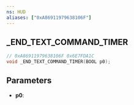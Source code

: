 ```yaml
---
ns: HUD
aliases: ["0xA86911979638106F"]
---
```

## _END_TEXT_COMMAND_TIMER

```c
// 0xA86911979638106F 0x6E7FDA1C
void _END_TEXT_COMMAND_TIMER(BOOL p0);
```


## Parameters
* **p0**: 

